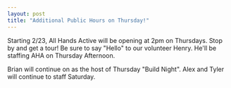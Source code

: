 ```yaml
---
layout: post
title: "Additional Public Hours on Thursday!"
---
```


Starting 2/23, All Hands Active will be opening at 2pm on Thursdays. Stop by and get a tour! Be sure to say "Hello" to our volunteer Henry. He'll be staffing AHA on Thursday Afternoon.

Brian will continue on as the host of Thursday "Build Night". Alex and Tyler will continue to staff Saturday.